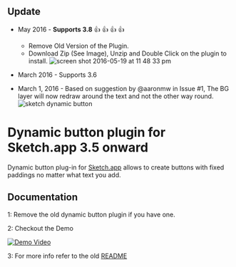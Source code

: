 ## Update 
* May 2016 - **Supports 3.8** 👍 👍 👍 👍 
  * Remove Old Version of the Plugin.
  * Download Zip (See Image), Unzip and Double Click on the plugin to install.
![screen shot 2016-05-19 at 11 48 33 pm](https://cloud.githubusercontent.com/assets/5616123/15416705/654f216c-1e1c-11e6-8713-f0c6a3b6a8a0.png)


* March 2016 - Supports 3.6 

* March 1, 2016 - Based on suggestion by @aaronmw in Issue #1, The BG layer will now redraw around the text and not the other way round. 
![sketch dynamic button](https://cloud.githubusercontent.com/assets/5616123/13418613/13e8a00c-df45-11e5-9957-f16ec23b773f.gif)



# Dynamic button plugin for Sketch.app 3.5 onward

Dynamic button plug-in for [Sketch.app](http://bohemiancoding.com/sketch/) allows to create buttons with fixed paddings no matter what text you add. 

## Documentation

1: Remove the old dynamic button plugin if you have one. 

2: Checkout the Demo

[![Demo Video](https://i.imgur.com/KPqbgwJ.png)](https://www.dropbox.com/s/9eqlfsb6jslnonl/Dynamic%20Button%203.5.mov?dl=0)

3: For more info refer to the old [README](https://github.com/ddwht/sketch-dynamic-button/blob/master/README.md) 









